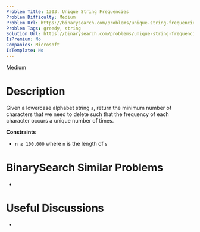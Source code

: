 ```yaml
---
Problem Title: 1303. Unique String Frequencies
Problem Difficulty: Medium
Problem Url: https://binarysearch.com/problems/unique-string-frequencies/
Problem Tags: greedy, string
Solution Url: https://binarysearch.com/problems/unique-string-frequencies/solutions/
IsPremium: No
Companies: Microsoft
IsTemplate: No
---
```


<span style="color: ;">Medium</span>

# Description

Given a lowercase alphabet string `s`, return the minimum number of characters that we need to delete such that the frequency of each character occurs a unique number of times.

**Constraints**
- `n ≤ 100,000` where `n` is the length of `s`

# BinarySearch Similar Problems

- []()

# Useful Discussions

- []()
